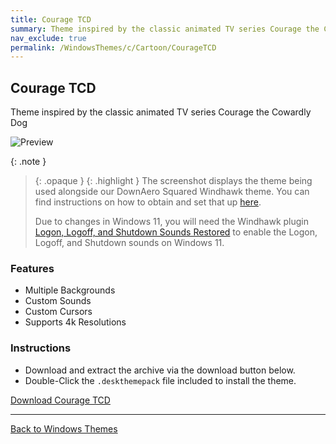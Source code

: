 ```yaml
---
title: Courage TCD
summary: Theme inspired by the classic animated TV series Courage the Cowardly Dog
nav_exclude: true
permalink: /WindowsThemes/c/Cartoon/CourageTCD
---
```


## Courage TCD

Theme inspired by the classic animated TV series Courage the Cowardly Dog

![Preview](https://gitlab.com/the-back-room/deskthemepacks/sfw/courage-tcd/-/raw/main/Extras/Preview.bmp)

{: .note }
> {: .opaque }
> {: .highlight }
> The screenshot displays the theme being used alongside our DownAero Squared Windhawk theme. You can find instructions on how to obtain and set that up [here](/WindowsThemes/c/windhawk/DownAeroSquared).
> 
> Due to changes in Windows 11, you will need the Windhawk plugin [Logon, Logoff, and Shutdown Sounds Restored](https://windhawk.net/mods/logon-logoff-shutdown-sounds) to enable the Logon, Logoff, and Shutdown sounds on Windows 11.

### Features

- Multiple Backgrounds
- Custom Sounds
- Custom Cursors
- Supports 4k Resolutions

### Instructions

- Download and extract the archive via the download button below.
- Double-Click the `.deskthemepack` file included to install the theme.

<a href="https://gitlab.com/the-back-room/deskthemepacks/sfw/courage-tcd/-/archive/main/courage-tcd-main.zip" class="btn btn--primary btn--lg" target="_blank" rel="noopener noreferrer">Download Courage TCD</a>

---

<a href="/WindowsThemes" class="btn btn--secondary btn--sm">Back to Windows Themes</a>